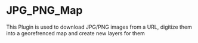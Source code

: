# JPG_PNG_Map
This Plugin is used to download JPG/PNG images from a URL, digitize them into a georefrenced map and create new layers for them  
